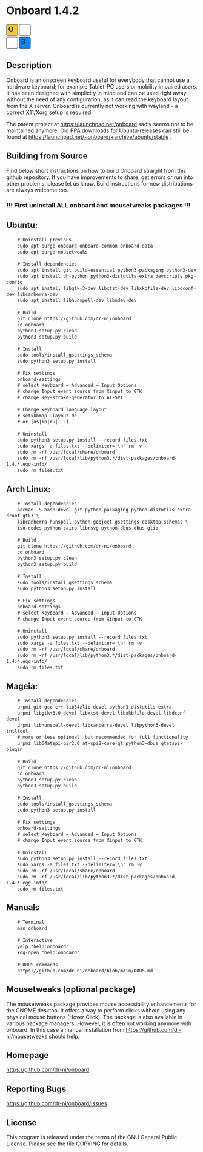 # Onboard 1.4.2

![onb](https://github.com/dr-ni/onboard/blob/main/onboard.png)

## Description

Onboard is an onscreen keyboard useful for everybody that cannot use a
hardware keyboard; for example Tablet-PC users or mobility impaired users.
It has been designed with simplicity in mind and can be used right away
without the need of any configuration, as it can read the keyboard layout
from the X server. Onboard is currently not working with wayland - a correct
X11/Xorg setup is required.

The parent project at https://launchpad.net/onboard sadly seems not to be
maintained anymore. Old PPA downloads for Ubuntu-releases can still be
found at https://launchpad.net/~onboard/+archive/ubuntu/stable .

## Building from Source
Find below short instructions on how to build Onboard straight from this
github repository. If you have improvements to share, get errors or run
into other problems, please let us know. Build instructions for
new distributions are always welcome too.

### !!! First uninstall ALL onboard and mousetweaks packages !!!

## Ubuntu:
        # Uninstall previous
        sudo apt purge onboard onboard-common onboard-data
        sudo apt purge mousetweaks

        # Install dependencies
        sudo apt install git build-essential python3-packaging python3-dev
        sudo apt install dh-python python3-distutils-extra devscripts pkg-config
        sudo apt install libgtk-3-dev libxtst-dev libxkbfile-dev libdconf-dev libcanberra-dev
        sudo apt install libhunspell-dev libudev-dev
        
        # Build
        git clone https://github.com/dr-ni/onboard
        cd onboard
        python3 setup.py clean
        python3 setup.py build
        
        # Install
        sudo tools/install_gsettings_schema
        sudo python3 setup.py install

        # Fix settings
        onboard-settings
        # select Keyboard → Advanced → Input Options
        # change Input event source from Xinput to GTK
        # change Key-stroke-generator to AT-SPI

        # Change keyboard language layout
        # setxkbmap -layout de
        # or [us|in|ru|...]
        
        # Uninstall
        sudo python3 setup.py install --record files.txt
        sudo xargs -a files.txt --delimiter='\n' rm -v
        sudo rm -rf /usr/local/share/onboard
        sudo rm -rf /usr/local/lib/python3.*/dist-packages/onboard-1.4.*.egg-info/
        sudo rm files.txt

## Arch Linux:
        # Install dependencies
        pacman -S base-devel git python-packaging python-distutils-extra dconf gtk3 \
        libcanberra hunspell python-gobject gsettings-desktop-schemas \
        iso-codes python-cairo librsvg python-dbus dbus-glib

        # Build
        git clone https://github.com/dr-ni/onboard
        cd onboard
        python3 setup.py clean
        python3 setup.py build
        
        # Install
        sudo tools/install_gsettings_schema
        sudo python3 setup.py install
        
        # Fix settings
        onboard-settings
        # select Keyboard → Advanced → Input Options
        # change Input event source from Xinput to GTK
        
        # Uninstall
        sudo python3 setup.py install --record files.txt
        sudo xargs -a files.txt --delimiter='\n' rm -v
        sudo rm -rf /usr/local/share/onboard
        sudo rm -rf /usr/local/lib/python3.*/dist-packages/onboard-1.4.*.egg-info/
        sudo rm files.txt

## Mageia:
        # Install dependencies
        urpmi git gcc-c++ lib64zlib-devel python3-distutils-extra
        urpmi libgtk+3.0-devel libxtst-devel libxkbfile-devel libdconf-devel
        urpmi libhunspell-devel libcanberra-devel libpython3-devel intltool
        # more or less optional, but recommended for full functionality
        urpmi lib64atspi-gir2.0 at-spi2-core-qt python3-dbus qtatspi-plugin

        # Build
        git clone https://github.com/dr-ni/onboard
        cd onboard
        python3 setup.py clean
        python3 setup.py build
        
        # Install
        sudo tools/install_gsettings_schema
        sudo python3 setup.py install

        # Fix settings
        onboard-settings
        # select Keyboard → Advanced → Input Options
        # change Input event source from Xinput to GTK
        
        # Uninstall
        sudo python3 setup.py install --record files.txt
        sudo xargs -a files.txt --delimiter='\n' rm -v
        sudo rm -rf /usr/local/share/onboard
        sudo rm -rf /usr/local/lib/python3.*/dist-packages/onboard-1.4.*.egg-info/
        sudo rm files.txt
        
## Manuals

        # Terminal
        man onboard
        
        # Interactive
        yelp "help:onboard"
        xdg-open "help:onboard"

        # DBUS commands
        https://github.com/dr-ni/onboard/blob/main/DBUS.md

## Mousetweaks (optional package)

The mousetweaks package provides mouse accessibility enhancements for the
GNOME desktop. It offers a way to perform clicks without using any physical
mouse buttons (Hover Click).
The package is also available in various package managers. However, it is often
not working anymore with onboard. In this case a manual installation from https://github.com/dr-ni/mousetweaks should help.

## Homepage
https://github.com/dr-ni/onboard

## Reporting Bugs
https://github.com/dr-ni/onboard/issues

## License
This program is released under the terms of the GNU General Public License. Please see the file COPYING for details.
